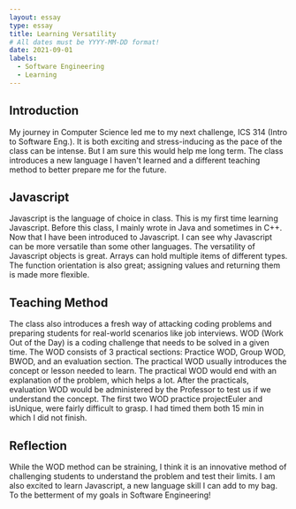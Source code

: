 ```yaml
---
layout: essay
type: essay
title: Learning Versatility
# All dates must be YYYY-MM-DD format!
date: 2021-09-01
labels:
  - Software Engineering
  - Learning
---
```


## Introduction
My journey in Computer Science led me to my next challenge, ICS 314 (Intro to Software Eng.). It is both exciting and stress-inducing as the pace of the class can be intense. But I am sure this would help me long term. The class introduces a new language I haven't learned and a different teaching method to better prepare me for the future.
## Javascript
Javascript is the language of choice in class. This is my first time learning Javascript. Before this class, I mainly wrote in Java and sometimes in C++. Now that I have been introduced to Javascript. I can see why Javascript can be more versatile than some other languages. The versatility of Javascript objects is great. Arrays can hold multiple items of different types. The function orientation is also great; assigning values and returning them is made more flexible. 
## Teaching Method
The class also introduces a fresh way of attacking coding problems and preparing students for real-world scenarios like job interviews. WOD (Work Out of the Day) is a coding challenge that needs to be solved in a given time. The WOD consists of 3 practical sections: Practice WOD, Group WOD, BWOD, and an evaluation section. The practical WOD usually introduces the concept or lesson needed to learn. The practical WOD would end with an explanation of the problem, which helps a lot.  After the practicals, evaluation WOD would be administered by the Professor to test us if we understand the concept. The first two WOD practice projectEuler and isUnique, were fairly difficult to grasp. I had timed them both 15 min in which I did not finish. 
## Reflection
While the WOD method can be straining, I think it is an innovative method of challenging students to understand the problem and test their limits. I am also excited to learn Javascript, a new language skill I can add to my bag. To the betterment of my goals in Software Engineering!

